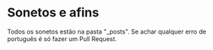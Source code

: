 # Sonetos e afins

Todos os sonetos estão na pasta "_posts".
Se achar qualquer erro de português é só fazer um Pull Request.